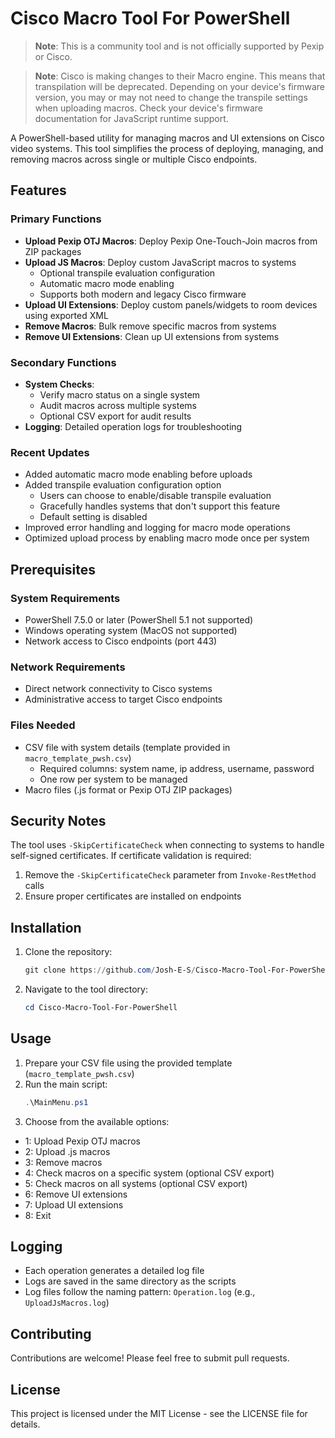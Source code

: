 # Cisco Macro Tool For PowerShell

> **Note**: This is a community tool and is not officially supported by Pexip or Cisco.

> **Note**: Cisco is making changes to their Macro engine. This means that transpilation will be deprecated. Depending on your device's firmware version, you may or may not need to change the transpile settings when uploading macros. Check your device's firmware documentation for JavaScript runtime support.


A PowerShell-based utility for managing macros and UI extensions on Cisco video systems. This tool simplifies the process of deploying, managing, and removing macros across single or multiple Cisco endpoints.

## Features

### Primary Functions
- **Upload Pexip OTJ Macros**: Deploy Pexip One-Touch-Join macros from ZIP packages
- **Upload JS Macros**: Deploy custom JavaScript macros to systems
  - Optional transpile evaluation configuration
  - Automatic macro mode enabling
  - Supports both modern and legacy Cisco firmware
- **Upload UI Extensions**: Deploy custom panels/widgets to room devices using exported XML
- **Remove Macros**: Bulk remove specific macros from systems
- **Remove UI Extensions**: Clean up UI extensions from systems

### Secondary Functions
- **System Checks**:
  - Verify macro status on a single system
  - Audit macros across multiple systems
  - Optional CSV export for audit results
- **Logging**: Detailed operation logs for troubleshooting

### Recent Updates
- Added automatic macro mode enabling before uploads
- Added transpile evaluation configuration option
  - Users can choose to enable/disable transpile evaluation
  - Gracefully handles systems that don't support this feature
  - Default setting is disabled
- Improved error handling and logging for macro mode operations
- Optimized upload process by enabling macro mode once per system

## Prerequisites

### System Requirements
- PowerShell 7.5.0 or later (PowerShell 5.1 not supported)
- Windows operating system (MacOS not supported)
- Network access to Cisco endpoints (port 443)

### Network Requirements
- Direct network connectivity to Cisco systems
- Administrative access to target Cisco endpoints

### Files Needed
- CSV file with system details (template provided in `macro_template_pwsh.csv`)
  - Required columns: system name, ip address, username, password
  - One row per system to be managed
- Macro files (.js format or Pexip OTJ ZIP packages)

## Security Notes

The tool uses `-SkipCertificateCheck` when connecting to systems to handle self-signed certificates. If certificate validation is required:
1. Remove the `-SkipCertificateCheck` parameter from `Invoke-RestMethod` calls
2. Ensure proper certificates are installed on endpoints

## Installation

1. Clone the repository:
   ```powershell
   git clone https://github.com/Josh-E-S/Cisco-Macro-Tool-For-PowerShell.git
   ```
2. Navigate to the tool directory:
   ```powershell
   cd Cisco-Macro-Tool-For-PowerShell
   ```

## Usage

1. Prepare your CSV file using the provided template (`macro_template_pwsh.csv`)
2. Run the main script:
   ```powershell
   .\MainMenu.ps1
   ```
3. Choose from the available options:
  - 1: Upload Pexip OTJ macros
  - 2: Upload .js macros
  - 3: Remove macros
  - 4: Check macros on a specific system (optional CSV export)
  - 5: Check macros on all systems (optional CSV export)
  - 6: Remove UI extensions
  - 7: Upload UI extensions
  - 8: Exit

## Logging

- Each operation generates a detailed log file
- Logs are saved in the same directory as the scripts
- Log files follow the naming pattern: `Operation.log` (e.g., `UploadJsMacros.log`)

## Contributing

Contributions are welcome! Please feel free to submit pull requests.

## License

This project is licensed under the MIT License - see the LICENSE file for details.
